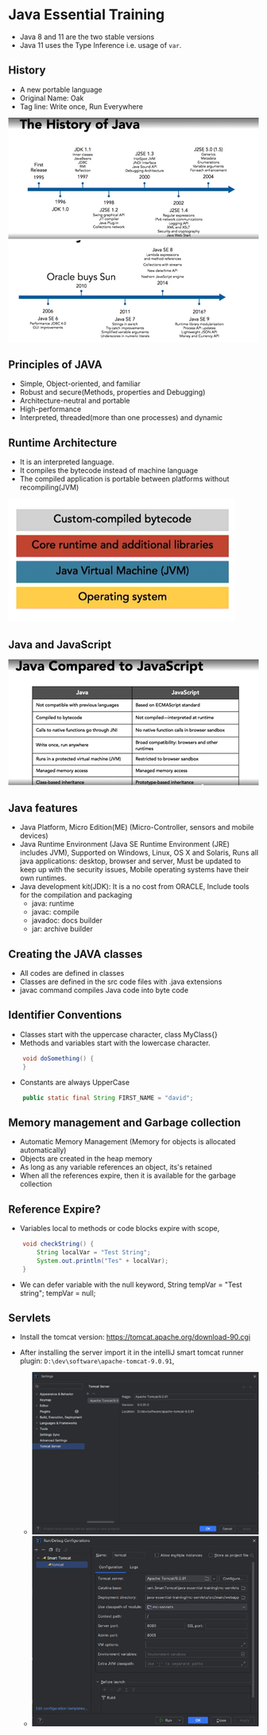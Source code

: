 # Java Essential Training

- Java 8 and 11 are the two stable versions
- Java 11 uses the Type Inference i.e. usage of `var`.

## History

- A new portable language
- Original Name: Oak
- Tag line: Write once, Run Everywhere

![Alt text](images/History.PNG "History of Java")
![Alt text](images/History2.PNG "History of Java")

## Principles of JAVA

- Simple, Object-oriented, and familiar
- Robust and secure(Methods, properties and Debugging)
- Architecture-neutral and portable
- High-performance
- Interpreted, threaded(more than one processes) and dynamic

## Runtime Architecture

- It is an interpreted language.
- It compiles the bytecode instead of machine language
- The compiled application is portable between platforms without recompiling(JVM)

![Alt text](images/Runtime_Arch.PNG "Runtime Architecture")

## Java and JavaScript

![Alt text](images/JavaVsJavaScript.PNG "History of Java")

## Java features

- Java Platform, Micro Edition(ME) (Micro-Controller, sensors and mobile devices)
- Java Runtime Environment (Java SE Runtime Environment (JRE) includes JVM),
Supported on Windows, Linux, OS X and Solaris, Runs all java applications: desktop, browser and server,
Must be updated to keep up with the security issues, Mobile operating systems have their own runtimes.
- Java development kit(JDK): It is a no cost from ORACLE, Include tools for the compilation and packaging<br>
  - java: runtime
  - javac: compile
  - javadoc: docs builder
  - jar: archive builder

## Creating the JAVA classes

- All codes are defined in classes
- Classes are defined in the src code files with .java extensions
- javac command compiles Java code into byte code

## Identifier Conventions

- Classes start with the uppercase character, class MyClass{}
- Methods and variables start with the lowercase character.<br>
````Java
    void doSomething() {
    }
````
- Constants are always UpperCase
````Java
    public static final String FIRST_NAME = "david";
````
## Memory management and Garbage collection

- Automatic Memory Management (Memory for objects is allocated automatically)
- Objects are created in the heap memory
- As long as any variable references an object, its's retained
- When all the references expire, then it is available for the garbage collection

## Reference Expire?

- Variables local to methods or code blocks expire with scope,<br>

```Java
    void checkString() {
        String localVar = "Test String";
        System.out.println("Tes" + localVar);
    }
```

- We can defer variable with the null keyword,
String tempVar = "Test string";
tempVar = null;

## Servlets

- Install the tomcat version: https://tomcat.apache.org/download-90.cgi
- After installing the server import it in the intelliJ smart tomcat runner plugin: `D:\dev\software\apache-tomcat-9.0.91`,

  - ![Alt text](images/tomcat-setting.jpg "Setting up the tomcat path")
  - ![Alt text](images/tomcat-runner-setting.jpg "Setting up the tomcat runner details") 






